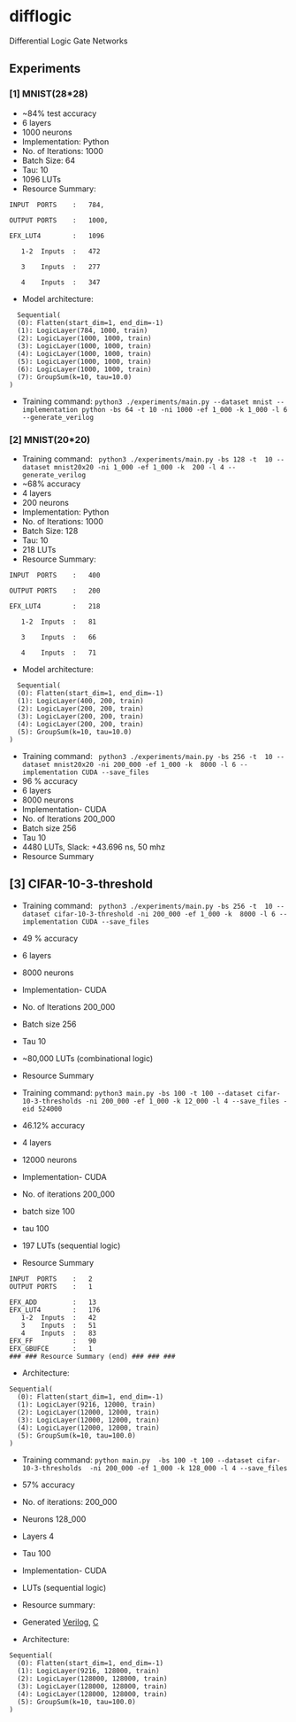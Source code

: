 # difflogic
Differential Logic Gate Networks


## Experiments

### [1] MNIST(28*28)

- ~84% test accuracy
- 6 layers
- 1000 neurons
- Implementation: Python
- No. of Iterations: 1000
- Batch Size: 64
- Tau: 10
- 1096 LUTs
- Resource Summary:
```
INPUT  PORTS    : 	784,

OUTPUT PORTS    : 	1000,

EFX_LUT4        : 	1096

   1-2  Inputs  : 	472

   3    Inputs  : 	277

   4    Inputs  : 	347
```
- Model architecture:
```
  Sequential(
  (0): Flatten(start_dim=1, end_dim=-1)
  (1): LogicLayer(784, 1000, train)
  (2): LogicLayer(1000, 1000, train)
  (3): LogicLayer(1000, 1000, train)
  (4): LogicLayer(1000, 1000, train)
  (5): LogicLayer(1000, 1000, train)
  (6): LogicLayer(1000, 1000, train)
  (7): GroupSum(k=10, tau=10.0)
)
```

- Training command: `python3 ./experiments/main.py --dataset mnist --implementation python -bs 64 -t 10 -ni 1000 -ef 1_000 -k 1_000 -l 6 --generate_verilog`

### [2] MNIST(20*20)

- Training command: ` python3 ./experiments/main.py -bs 128 -t  10 --dataset mnist20x20 -ni 1_000 -ef 1_000 -k  200 -l 4 --generate_verilog`
- ~68% accuracy
- 4 layers
- 200 neurons
- Implementation: Python
- No. of Iterations: 1000
- Batch Size: 128
- Tau: 10
- 218 LUTs
- Resource Summary:
```
INPUT  PORTS    :   400

OUTPUT PORTS    :   200

EFX_LUT4        :   218

   1-2  Inputs  :   81

   3    Inputs  :   66

   4    Inputs  :   71
```
- Model architecture:
```
  Sequential(
  (0): Flatten(start_dim=1, end_dim=-1)
  (1): LogicLayer(400, 200, train)
  (2): LogicLayer(200, 200, train)
  (3): LogicLayer(200, 200, train)
  (4): LogicLayer(200, 200, train)
  (5): GroupSum(k=10, tau=10.0)
)
```

- Training command: ` python3 ./experiments/main.py -bs 256 -t  10 --dataset mnist20x20 -ni 200_000 -ef 1_000 -k  8000 -l 6 --implementation CUDA --save_files`
- 96 % accuracy
- 6 layers
- 8000 neurons
- Implementation- CUDA
- No. of Iterations 200_000
- Batch size 256
- Tau 10
- 4480 LUTs, Slack: +43.696 ns, 50 mhz
- Resource Summary
  

## [3] CIFAR-10-3-threshold


- Training command: ` python3 ./experiments/main.py -bs 256 -t  10 --dataset cifar-10-3-threshold -ni 200_000 -ef 1_000 -k  8000 -l 6 --implementation CUDA --save_files`
- 49 % accuracy
- 6 layers
- 8000 neurons
- Implementation- CUDA
- No. of Iterations 200_000
- Batch size 256
- Tau 10
- ~80,000 LUTs (combinational logic)
- Resource Summary


- Training command: `python3 main.py -bs 100 -t 100 --dataset cifar-10-3-thresholds -ni 200_000 -ef 1_000 -k 12_000 -l 4 --save_files -eid 524000` 
- 46.12% accuracy
- 4 layers
- 12000 neurons
- Implementation- CUDA
- No. of iterations 200_000
- batch size 100
- tau 100
- 197 LUTs (sequential logic)
-  Resource Summary
```
INPUT  PORTS    : 	2
OUTPUT PORTS    : 	1

EFX_ADD         : 	13
EFX_LUT4        : 	176
   1-2  Inputs  : 	42
   3    Inputs  : 	51
   4    Inputs  : 	83
EFX_FF          : 	90
EFX_GBUFCE      : 	1
### ### Resource Summary (end) ### ### ###
```

- Architecture:
```
Sequential(
  (0): Flatten(start_dim=1, end_dim=-1)
  (1): LogicLayer(9216, 12000, train)
  (2): LogicLayer(12000, 12000, train)
  (3): LogicLayer(12000, 12000, train)
  (4): LogicLayer(12000, 12000, train)
  (5): GroupSum(k=10, tau=100.0)
)
```



- Training command: `python main.py  -bs 100 -t 100 --dataset cifar-10-3-thresholds  -ni 200_000 -ef 1_000 -k 128_000 -l 4 --save_files`
- 57% accuracy
- No. of iterations: 200_000
- Neurons 128_000
- Layers 4
- Tau 100
- Implementation- CUDA
- LUTs (sequential logic)
- Resource summary:

- Generated [Verilog](https://github.com/vicharak-in/difflogic/blob/main/experiments/saved_files/saved_files/compiled_verilog_64_128000.v), [C](https://github.com/vicharak-in/difflogic/blob/main/experiments/saved_files/saved_files/compiled_c_64bits_128000.c)
- Architecture:
```
Sequential(
  (0): Flatten(start_dim=1, end_dim=-1)
  (1): LogicLayer(9216, 128000, train)
  (2): LogicLayer(128000, 128000, train)
  (3): LogicLayer(128000, 128000, train)
  (4): LogicLayer(128000, 128000, train)
  (5): GroupSum(k=10, tau=100.0)
)
```







